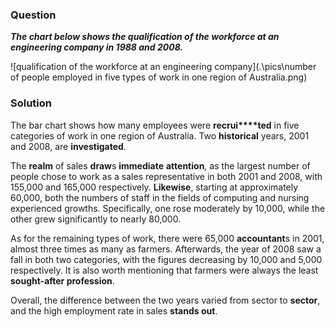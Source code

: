 ### Question

***The chart below shows the qualification of the workforce at an engineering company in 1988 and 2008.***

![qualification of the workforce at an engineering company](.\pics\number of people employed in five types of work in one region of Australia.png)

### Solution

The bar chart shows how many employees were **recrui****ted** in five categories of work in one region of Australia. Two **historical** years, 2001 and 2008, are **investigated**. 

The **realm** of sales **draw**s **immediate** **attention**, as the largest number of people chose to work as a sales representative in both 2001 and 2008, with 155,000 and 165,000 respectively. **Likewise**, starting at approximately 60,000, both the numbers of staff in the fields of computing and nursing experienced growths. Specifically, one rose moderately by 10,000, while the other grew significantly to nearly 80,000. 

As for the remaining types of work, there were 65,000 **accountant**s in 2001, almost three times as many as farmers. Afterwards, the year of 2008 saw a fall in both two categories, with the figures decreasing by 10,000 and 5,000 respectively. It is also worth mentioning that farmers were always the least **sought-after profession**.

Overall, the difference between the two years varied from sector to **sector**, and the high employment rate in sales **stands out**.

